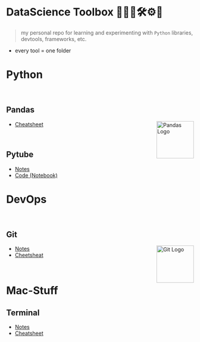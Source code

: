 # DataScience Toolbox 👩🏾‍💻🛠⚙️🧰  
>my personal repo for learning and experimenting with `Python` libraries, devtools, frameworks, etc.

- every tool = one folder 

# Python
<br>

## Pandas 
<img align="right" src="https://user-images.githubusercontent.com/7769683/220074028-244d92a6-2253-466a-afac-0a97fc98a74e.png" height="100" alt="Pandas Logo"> 

- [Cheatsheet](Python/Pandas/Cheatsheet.md) 

<br>

## Pytube
- [Notes](Python/Pytube/README.md)  
- [Code (Notebook)](Python/Pytube/Notebook.ipynb)


# DevOps  
<br>

## Git 

<img align="right" src="https://user-images.githubusercontent.com/7769683/220226375-7fd39de9-fcbd-451c-be8b-f26a1d660227.png" height="100" alt="Git Logo"> 

- [Notes](Git/README.md)
- [Cheetsheat](Git/cheatsheet/README.md)

<br>

# Mac-Stuff
## Terminal
- [Notes](Terminal/README.md)
- [Cheatsheet](Mac/Terminal/Cheatsheet.md)
